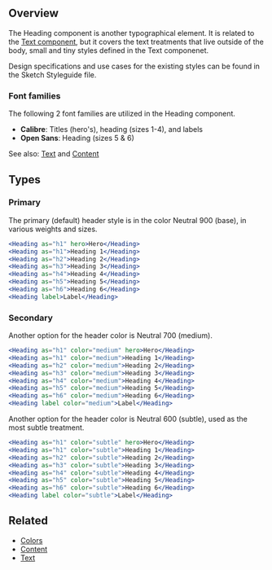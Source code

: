 ## Overview

The Heading component is another typographical element. It is related to the [Text component](#/React%20Components/Text), but it covers the text treatments that live outside of the body, small and tiny styles defined in the Text componenet.

Design specifications and use cases for the existing styles can be found in the Sketch Styleguide file.

### Font families

The following 2 font families are utilized in the Heading component.

- <strong>Calibre</strong>: Titles (hero's), heading (sizes 1-4), and labels
- <strong>Open Sans</strong>: Heading (sizes 5 & 6)

See also: [Text](#/React%20Components/Text) and [Content](#/React%20Components/Content)

## Types

### Primary

The primary (default) header style is in the color Neutral 900 (base), in various weights and sizes.

```jsx
<Heading as="h1" hero>Hero</Heading>
<Heading as="h1">Heading 1</Heading>
<Heading as="h2">Heading 2</Heading>
<Heading as="h3">Heading 3</Heading>
<Heading as="h4">Heading 4</Heading>
<Heading as="h5">Heading 5</Heading>
<Heading as="h6">Heading 6</Heading>
<Heading label>Label</Heading>
```

### Secondary

Another option for the header color is Neutral 700 (medium).

```jsx
<Heading as="h1" color="medium" hero>Hero</Heading>
<Heading as="h1" color="medium">Heading 1</Heading>
<Heading as="h2" color="medium">Heading 2</Heading>
<Heading as="h3" color="medium">Heading 3</Heading>
<Heading as="h4" color="medium">Heading 4</Heading>
<Heading as="h5" color="medium">Heading 5</Heading>
<Heading as="h6" color="medium">Heading 6</Heading>
<Heading label color="medium">Label</Heading>
```

Another option for the header color is Neutral 600 (subtle), used as the most subtle treatment.

```jsx
<Heading as="h1" color="subtle" hero>Hero</Heading>
<Heading as="h1" color="subtle">Heading 1</Heading>
<Heading as="h2" color="subtle">Heading 2</Heading>
<Heading as="h3" color="subtle">Heading 3</Heading>
<Heading as="h4" color="subtle">Heading 4</Heading>
<Heading as="h5" color="subtle">Heading 5</Heading>
<Heading as="h6" color="subtle">Heading 6</Heading>
<Heading label color="subtle">Label</Heading>
```

## Related

- [Colors](#/React%20Components/Colors)
- [Content](#/React%20Components/Content)
- [Text](#/React%20Components/Text)
